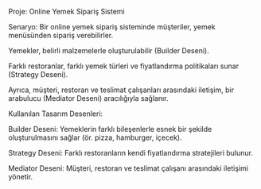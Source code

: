 Proje: Online Yemek Sipariş Sistemi


Senaryo:
Bir online yemek sipariş sisteminde müşteriler, yemek menüsünden sipariş verebilirler.


 Yemekler, belirli malzemelerle oluşturulabilir (Builder Deseni).
 
 
 Farklı restoranlar, farklı yemek türleri ve fiyatlandırma politikaları sunar (Strategy Deseni).
 
 
 Ayrıca, müşteri, restoran ve teslimat çalışanları arasındaki iletişim, bir arabulucu (Mediator Deseni) aracılığıyla sağlanır.



 Kullanılan Tasarım Desenleri:

 Builder Deseni: Yemeklerin farklı bileşenlerle esnek bir şekilde oluşturulmasını sağlar (ör. pizza, hamburger, içecek).

 
 Strategy Deseni: Farklı restoranların kendi fiyatlandırma stratejileri bulunur.
 
 
 Mediator Deseni: Müşteri, restoran ve teslimat çalışanı arasındaki iletişimi yönetir.

